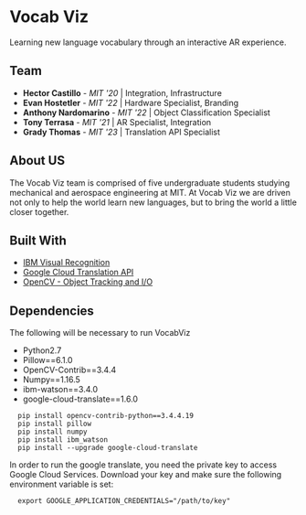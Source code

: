 # Vocab Viz

Learning new language vocabulary through an interactive AR experience.


## Team

* **Hector Castillo** - *MIT '20* | Integration, Infrastructure
* **Evan Hostetler** - *MIT '22* | Hardware Specialist, Branding
* **Anthony Nardomarino** - *MIT '22* | Object Classification Specialist
* **Tony Terrasa** - *MIT '21* | AR Specialist, Integration
* **Grady Thomas** - *MIT '23* | Translation API Specialist

## About US

The Vocab Viz team is comprised of five undergraduate students studying mechanical and aerospace engineering at MIT. At Vocab Viz we are driven not only to help the world learn new languages, but to bring the world a little closer together. 

## Built With

* [IBM Visual Recognition](https://cloud.ibm.com/catalog/services/visual-recognition)
* [Google Cloud Translation API](https://cloud.google.com/translate/?utm_source=google&utm_medium=cpc&utm_campaign=na-US-all-en-dr-bkws-all-all-trial-e-dr-1007179&utm_content=text-ad-none-any-DEV_c-CRE_297670894993-ADGP_Hybrid+%7C+AW+SEM+%7C+BKWS+%7C+US+%7C+en+%7C+EXA+~+ML/AI+~+Translation+API+~+google+cloud+translate-KWID_43700037004364741-kwd-166600839370&utm_term=KW_google%20cloud%20translate-ST_google+cloud+translate&gclid=Cj0KCQjwn_LrBRD4ARIsAFEQFKue6OWXW_-XTgIPRACTeE5FLx12wreHO63RJapJ-rZMMRt2lUtndhgaAvfXEALw_wcB)
* [OpenCV - Object Tracking and I/O](https://https://opencv.org/)


## Dependencies
The following will be necessary to run VocabViz

- Python2.7
- Pillow==6.1.0
- OpenCV-Contrib==3.4.4
- Numpy==1.16.5
- ibm-watson==3.4.0
- google-cloud-translate==1.6.0

```
  pip install opencv-contrib-python==3.4.4.19  
  pip install pillow
  pip install numpy
  pip install ibm_watson
  pip install --upgrade google-cloud-translate
```

In order to run the google translate, you need the private key to access Google Cloud Services. Download your key and make sure the following environment variable is set:
```
  export GOOGLE_APPLICATION_CREDENTIALS="/path/to/key"
```







